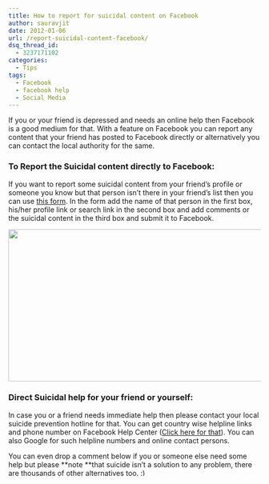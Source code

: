 ```yaml
---
title: How to report for suicidal content on Facebook
author: sauravjit
date: 2012-01-06
url: /report-suicidal-content-facebook/
dsq_thread_id:
  - 3237171102
categories:
  - Tips
tags:
  - Facebook
  - facebook help
  - Social Media
---
```

If you or your friend is depressed and needs an online help then Facebook is a good medium for that. With a feature on Facebook you can report any content that your friend has posted to Facebook directly or alternatively you can contact the local authority for the same.

### To Report the Suicidal content directly to Facebook:

If you want to report some suicidal content from your friend&#8217;s profile or someone you know but that person isn&#8217;t there in your friend&#8217;s list then you can use <a href="https://www.facebook.com/help/contact.php?show_form=suicidal_content" onclick="_gaq.push(['_trackEvent', 'outbound-article', 'https://www.facebook.com/help/contact.php?show_form=suicidal_content', 'this form']);" target="_blank">this form</a>. In the form add the name of that person in the first box, his/her profile link or search link in the second box and add comments or the suicidal content in the third box and submit it to Facebook.

<img class="size-full wp-image-49273 aligncenter" title="suicide helpline" src="http://cdn.devilsworkshop.org/files/2012/01/suicide-helpline.jpg" alt="" width="553" height="304" />

### Direct Suicidal help for your friend or yourself:

In case you or a friend needs immediate help then please contact your local suicide prevention hotline for that. You can get country wise helpline links and phone number on Facebook Help Center (<a href="https://www.facebook.com/help/?faq=103883219702654" onclick="_gaq.push(['_trackEvent', 'outbound-article', 'https://www.facebook.com/help/?faq=103883219702654', 'Click here for that']);" target="_blank">Click here for that</a>). You can also Google for such helpline numbers and online contact persons.

You can even drop a comment below if you or someone else need some help but please **note **that suicide isn&#8217;t a solution to any problem, there are thousands of other alternatives too. <img src="http://devilsworkshop.org/wp-includes/images/smilies/simple-smile.png" alt=":)" class="wp-smiley" style="height: 1em; max-height: 1em;" />
